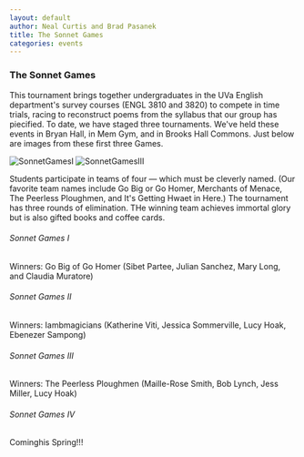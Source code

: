 ```yaml
---
layout: default
author: Neal Curtis and Brad Pasanek
title: The Sonnet Games
categories: events
---
```


### The Sonnet Games

This tournament brings together undergraduates in the UVa English department's survey courses (ENGL 3810 and 3820) to compete in time trials, racing to reconstruct poems from the  syllabus that our group has piecified. To date, we have staged  three tournaments. We've held these events in Bryan Hall, in Mem Gym, and in Brooks Hall Commons. Just below are images from these first three Games.

![SonnetGamesI](./../../../../images/games-I.jpg)
![SonnetGamesIII](./../../../../images/champions-ii.jpg)

Students participate in teams of four — which must be cleverly named. (Our favorite team names include Go Big or Go Homer, Merchants of Menace, The Peerless Ploughmen, and It's Getting Hwaet in Here.) The tournament has three rounds of elimination. THe winning team achieves immortal glory but is also gifted books and coffee cards. 

###### Sonnet Games I
Winners: Go Big of Go Homer (Sibet Partee, Julian Sanchez, Mary Long, and Claudia Muratore)

###### Sonnet Games II
Winners: Iambmagicians (Katherine Viti, Jessica Sommerville, Lucy Hoak, Ebenezer Sampong)

###### Sonnet Games III
Winners: The Peerless Ploughmen (Maille-Rose Smith, Bob Lynch, Jess Miller, Lucy Hoak)

###### Sonnet Games IV
Cominghis Spring!!!
